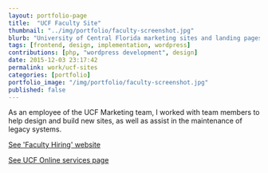```yaml
---
layout: portfolio-page
title:  "UCF Faculty Site"
thumbnail: "../img/portfolio/faculty-screenshot.jpg"
blurb: "University of Central Florida marketing sites and landing pages."
tags: [frontend, design, implementation, wordpress]
contributions: [php, "wordpress development", design]
date: 2015-12-03 23:17:42
permalink: work/ucf-sites
categories: [portfolio]
portfolio_image: "/img/portfolio/faculty-screenshot.jpg"
published: false
---
```


As an employee of the UCF Marketing team, I worked with team members to help design and build new sites, as well as assist in the maintenance of legacy systems.

<p class="links">
  <span class="fa fa-link"></span> <a href="https://ucf.edu/faculty">See 'Faculty Hiring' website</a>
</p>
<p class="links">
  <span class="fa fa-link"></span> <a href="http://www.ucf.edu/online/services/">See UCF Online services page</a>
</p>
